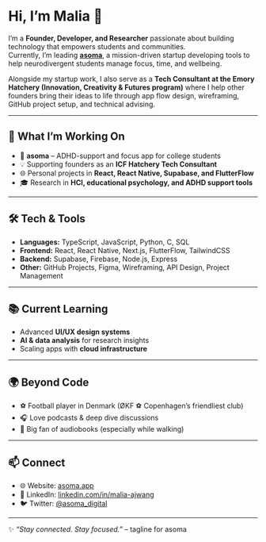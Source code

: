 # Hi, I’m Malia 👋

I’m a **Founder, Developer, and Researcher** passionate about building technology that empowers students and communities.  
Currently, I’m leading **[asoma](https://asoma.app/)**, a mission-driven startup developing tools to help neurodivergent students manage focus, time, and wellbeing.  

Alongside my startup work, I also serve as a **Tech Consultant at the Emory Hatchery (Innovation, Creativity & Futures program)** where I help other founders bring their ideas to life through app flow design, wireframing, GitHub project setup, and technical advising.  

---

## 🚀 What I’m Working On
- 🧠 **asoma** – ADHD-support and focus app for college students  
- 💡 Supporting founders as an **ICF Hatchery Tech Consultant**  
- 🌐 Personal projects in **React, React Native, Supabase, and FlutterFlow**  
- 🎓 Research in **HCI, educational psychology, and ADHD support tools**

---

## 🛠️ Tech & Tools
- **Languages:** TypeScript, JavaScript, Python, C, SQL  
- **Frontend:** React, React Native, Next.js, FlutterFlow, TailwindCSS  
- **Backend:** Supabase, Firebase, Node.js, Express  
- **Other:** GitHub Projects, Figma, Wireframing, API Design, Project Management  

---

## 📚 Current Learning
- Advanced **UI/UX design systems**  
- **AI & data analysis** for research insights  
- Scaling apps with **cloud infrastructure**  

---

## 🌍 Beyond Code
- ⚽ Football player in Denmark (ØKF ⚽ Copenhagen’s friendliest club)  
- 🎧 Love podcasts & deep dive discussions  
- 📖 Big fan of audiobooks (especially while walking)  

---

## 📫 Connect
- 🌐 Website: [asoma.app](https://asoma.app/)  
- 💼 LinkedIn: [linkedin.com/in/malia-ajwang](https://www.linkedin.com/in/malia-wakesho-ajwang/)  
- 🐦 Twitter: [@asoma_digital](https://twitter.com/asoma_digital)  

---

✨ *“Stay connected. Stay focused.”* – tagline for asoma

<!--
**MaliaWakeshoAjwang/MaliaWakeshoAjwang** is a ✨ _special_ ✨ repository because its `README.md` (this file) appears on your GitHub profile.

Here are some ideas to get you started:

- 🔭 I’m currently working on ...
- 🌱 I’m currently learning ...
- 👯 I’m looking to collaborate on ...
- 🤔 I’m looking for help with ...
- 💬 Ask me about ...
- 📫 How to reach me: ...
- 😄 Pronouns: ...
- ⚡ Fun fact: ...
-->
